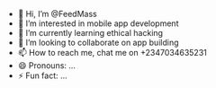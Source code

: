 - 👋 Hi, I’m @FeedMass
- 👀 I’m interested in mobile app development 
- 🌱 I’m currently learning ethical hacking 
- 💞️ I’m looking to collaborate on app building 
- 📫 How to reach me, chat me on +2347034635231
- 😄 Pronouns: ...
- ⚡ Fun fact: ...

<!---
FeedMass/FeedMass is a ✨ special ✨ repository because its `README.md` (this file) appears on your GitHub profile.
You can click the Preview link to take a look at your changes.
--->

